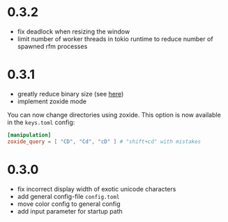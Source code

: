 # 0.3.2

- fix deadlock when resizing the window
- limit number of worker threads in tokio runtime to reduce number of spawned rfm processes

# 0.3.1

- greatly reduce binary size (see [here](https://github.com/dsxmachina/rfm/issues/5))
- implement zoxide mode

You can now change directories using zoxide. This option is now available in the `keys.toml` config:
```toml
[manipulation]
zoxide_query = [ "CD", "Cd", "cD" ] # "shift+cd" with mistakes
```

# 0.3.0

- fix incorrect display width of exotic unicode characters
- add general config-file `config.toml`
- move color config to general config
- add input parameter for startup path
